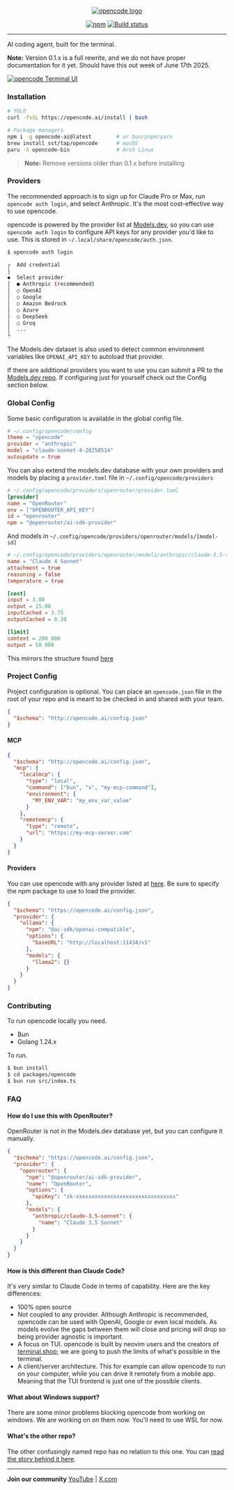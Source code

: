 <p align="center">
  <a href="https://opencode.ai">
    <picture>
      <source srcset="packages/web/src/assets/logo-dark.svg" media="(prefers-color-scheme: dark)">
      <source srcset="packages/web/src/assets/logo-light.svg" media="(prefers-color-scheme: light)">
      <img src="packages/web/src/assets/logo-light.svg" alt="opencode logo">
    </picture>
  </a>
</p>
<p align="center">
  <a href="https://www.npmjs.com/package/opencode-ai"><img alt="npm" src="https://img.shields.io/npm/v/opencode-ai?style=flat-square" /></a>
  <a href="https://github.com/sst/opencode/actions/workflows/publish.yml"><img alt="Build status" src="https://img.shields.io/github/actions/workflow/status/sst/opencode/publish.yml?style=flat-square&branch=dev" /></a>
</p>

---

AI coding agent, built for the terminal.

**Note:** Version 0.1.x is a full rewrite, and we do not have proper documentation for it yet. Should have this out week of June 17th 2025.

[![opencode Terminal UI](screenshot.png)](https://opencode.ai)

### Installation

```bash
# YOLO
curl -fsSL https://opencode.ai/install | bash

# Package managers
npm i -g opencode-ai@latest        # or bun/pnpm/yarn
brew install sst/tap/opencode      # macOS
paru -S opencode-bin               # Arch Linux
```

> **Note:** Remove versions older than 0.1.x before installing

### Providers

The recommended approach is to sign up for Claude Pro or Max, run `opencode auth login`, and select Anthropic. It's the most cost-effective way to use opencode.

opencode is powered by the provider list at [Models.dev](https://models.dev), so you can use `opencode auth login` to configure API keys for any provider you'd like to use. This is stored in `~/.local/share/opencode/auth.json`.

```bash
$ opencode auth login

┌  Add credential
│
◆  Select provider
│  ● Anthropic (recommended)
│  ○ OpenAI
│  ○ Google
│  ○ Amazon Bedrock
│  ○ Azure
│  ○ DeepSeek
│  ○ Groq
│  ...
└
```

The Models.dev dataset is also used to detect common environment variables like `OPENAI_API_KEY` to autoload that provider.

If there are additional providers you want to use you can submit a PR to the [Models.dev repo](https://github.com/sst/models.dev). If configuring just for yourself check out the Config section below.

### Global Config

Some basic configuration is available in the global config file.

```toml
# ~/.config/opencode/config
theme = "opencode"
provider = "anthropic"
model = "claude-sonnet-4-20250514"
autoupdate = true
```

You can also extend the models.dev database with your own providers and models by placing a `provider.toml` file in `~/.config/opencode/providers`

```toml
# ~/.config/opencode/providers/openrouter/provider.toml
[provider]
name = "OpenRouter"
env = ["OPENROUTER_API_KEY"]
id = "openrouter"
npm = "@openrouter/ai-sdk-provider"
```

And models in `~/.config/opencode/providers/openrouter/models/[model-id]`

```toml
# ~/.config/opencode/providers/openrouter/models/anthropic/claude-3.5-sonnet.toml
name = "Claude 4 Sonnet"
attachment = true
reasoning = false
temperature = true

[cost]
input = 3.00
output = 15.00
inputCached = 3.75
outputCached = 0.30

[limit]
context = 200_000
output = 50_000
```

This mirrors the structure found [here](https://github.com/sst/models.dev/tree/dev/providers/anthropic)

### Project Config

Project configuration is optional. You can place an `opencode.json` file in the root of your repo and is meant to be checked in and shared with your team.

```json title="opencode.json"
{
  "$schema": "http://opencode.ai/config.json"
}
```

#### MCP

```json title="opencode.json"
{
  "$schema": "http://opencode.ai/config.json",
  "mcp": {
    "localmcp": {
      "type": "local",
      "command": ["bun", "x", "my-mcp-command"],
      "environment": {
        "MY_ENV_VAR": "my_env_var_value"
      }
    },
    "remotemcp": {
      "type": "remote",
      "url": "https://my-mcp-server.com"
    }
  }
}
```

#### Providers

You can use opencode with any provider listed at [here](https://ai-sdk.dev/providers/ai-sdk-providers). Be sure to specify the npm package to use to load the provider.

```json title="opencode.json"
{
  "$schema": "https://opencode.ai/config.json",
  "provider": {
    "ollama": {
      "npm": "@ai-sdk/openai-compatible",
      "options": {
        "baseURL": "http://localhost:11434/v1"
      },
      "models": {
        "llama2": {}
      }
    }
  }
}
```

### Contributing

To run opencode locally you need.

- Bun
- Golang 1.24.x

To run.

```bash
$ bun install
$ cd packages/opencode
$ bun run src/index.ts
```

### FAQ

#### How do I use this with OpenRouter?

OpenRouter is not in the Models.dev database yet, but you can configure it manually.

```json title="opencode.json"
{
  "$schema": "https://opencode.ai/config.json",
  "provider": {
    "openrouter": {
      "npm": "@openrouter/ai-sdk-provider",
      "name": "OpenRouter",
      "options": {
        "apiKey": "sk-xxxxxxxxxxxxxxxxxxxxxxxxxxxxxxxx"
      },
      "models": {
        "anthropic/claude-3.5-sonnet": {
          "name": "Claude 3.5 Sonnet"
        }
      }
    }
  }
}
```

#### How is this different than Claude Code?

It's very similar to Claude Code in terms of capability. Here are the key differences:

- 100% open source
- Not coupled to any provider. Although Anthropic is recommended, opencode can be used with OpenAI, Google or even local models. As models evolve the gaps between them will close and pricing will drop so being provider agnostic is important.
- A focus on TUI. opencode is built by neovim users and the creators of [terminal.shop](https://terminal.shop); we are going to push the limits of what's possible in the terminal.
- A client/server architecture. This for example can allow opencode to run on your computer, while you can drive it remotely from a mobile app. Meaning that the TUI frontend is just one of the possible clients.

#### What about Windows support?

There are some minor problems blocking opencode from working on windows. We are working on on them now. You'll need to use WSL for now.

#### What's the other repo?

The other confusingly named repo has no relation to this one. You can [read the story behind it here](https://x.com/thdxr/status/1933561254481666466).

---

**Join our community** [YouTube](https://www.youtube.com/c/sst-dev) | [X.com](https://x.com/SST_dev)
